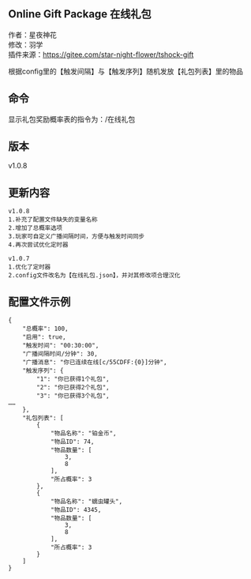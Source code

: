 ## Online Gift Package 在线礼包
作者：星夜神花  
修改：羽学  
插件来源：https://gitee.com/star-night-flower/tshock-gift  
  
根据config里的【触发间隔】与【触发序列】随机发放【礼包列表】里的物品


## 命令
显示礼包奖励概率表的指令为：/在线礼包

## 版本
v1.0.8

## 更新内容
```
v1.0.8  
1.补充了配置文件缺失的变量名称  
2.增加了总概率选项  
3.玩家可自定义广播间隔时间，方便与触发时间同步  
4.再次尝试优化定时器  

v1.0.7  
1.优化了定时器  
2.config文件改名为【在线礼包.json】，并对其修改项合理汉化   
```
## 配置文件示例
```(json)
{
    "总概率": 100,
    "启用": true,
    "触发时间": "00:30:00",
    "广播间隔时间/分钟": 30,
    "广播消息": "你已连续在线[c/55CDFF:{0}]分钟",
    "触发序列": {
        "1": "你已获得1个礼包",
        "2": "你已获得2个礼包",
        "3": "你已获得3个礼包",
……
    },
    "礼包列表": [
        {
            "物品名称": "铂金币",
            "物品ID": 74,
            "物品数量": [
                3,
                8
            ],
            "所占概率": 3
        },
        {
            "物品名称": "蠕虫罐头",
            "物品ID": 4345,
            "物品数量": [
                3,
                8
            ],
            "所占概率": 3
        }
    ]
}
```
